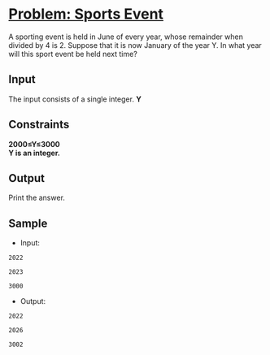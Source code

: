 # [Problem: Sports Event](https://my.newtonschool.co/playground/code/cybmm60hkmq5)

A sporting event is held in June of every year, whose remainder when divided by 4 is 2. Suppose that it is now January of the year Y. In what year will this sport event be held next time?

## Input

The input consists of a single integer.
**Y**

## Constraints

**2000≤Y≤3000 <br>
Y is an integer.**

## Output

Print the answer.

## Sample

- Input:
```
2022

2023

3000
```

- Output:
```
2022

2026

3002
```
